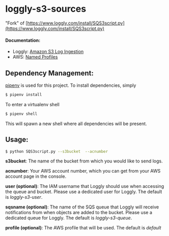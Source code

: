 # loggly-s3-sources

"Fork" of [https://www.loggly.com/install/SQS3script.py](https://www.loggly.com/install/SQS3script.py)

#### Documentation:

- Loggly: [Amazon S3 Log Ingestion](https://www.loggly.com/docs/s3-ingestion-auto/)
- AWS: [Named Profiles](http://docs.aws.amazon.com/cli/latest/userguide/cli-multiple-profiles.html)

## Dependency Management:

[pipenv](https://docs.pipenv.org/) is used for this project. To install dependencies, simply

```bash
$ pipenv install
```

To enter a virtualenv shell

```bash
$ pipenv shell
```

This will spawn a new shell where all dependencies will be present.

## Usage:

```bash
$ python SQS3script.py --s3bucket  --acnumber
```

**s3bucket**: The name of the bucket from which you would like to send logs.

**acnumber**: Your AWS account number, which you can get from your AWS account page in the console.

**user (optional)**: The IAM username that Loggly should use when accessing the queue and bucket. Please use a dedicated user for Loggly. The default is *loggly-s3-user*.

**sqsname (optional)**: The name of the SQS queue that Loggly will receive notifications from when objects are added to the bucket. Please use a dedicated queue for Loggly. The default is *loggly-s3-queue*.

**profile (optional)**: The AWS profile that will be used. The default is *default*
